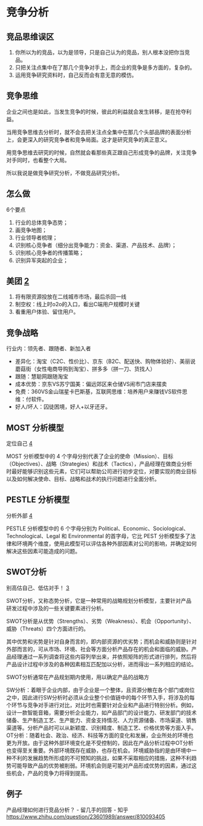 # 竞争分析

## 竞品思维误区

1. 你所以为的竞品，以为是领导，只是自己认为的竞品，别人根本没把你当竞品。
2. 只把关注点集中在了那几个竞争对手上，而企业的竞争是多方面的，复杂的。
3. 运用竞争研究资料时，自己反而会有意无意的模仿。

## 竞争思维

企业之间也是如此，当发生竞争的时候，彼此的利益就会发生转移，是在抢夺利益。

当用竞争思维去分析时，就不会去把关注点全集中在那几个头部品牌的表面分析上，会更深入的研究竞争者和竞争局面。这才是研究竞争的真正意义。

用竞争思维去研究的时候，自然就会看那些真正跟自己形成竞争的品牌，关注竞争对手同时，也看整个大局。

所以我说是做竞争研究分析，不做竞品研究分析。

## 怎么做

6个要点

1. 行业的总体竞争态势；
1. 画竞争地图；
1. 行业领导者梳理；
1. 识别核心竞争者（细分出竞争能力：资金、渠道、产品技术、品牌）；
1. 识别核心竞争者的传播策略；
1. 识别异军突起的企业；

## 美团 [2]

1. 将有限资源投放在二线城市市场，最后杀回一线
2. 制空权：线上时o2o的入口，看出C端用户规模时关键
3. 看重用户体验、留住用户。

## 竞争战略

行业内：领先者、跟随者、新加入者

- 差异化：淘宝（C2C、性价比）、京东（B2C、配送快、购物体验好）、美丽说蘑菇街（女性电商导购到淘宝）、拼多多（拼一刀、货找人）
- 跟随：慧聪网跟随淘宝
- 成本优势：京东VS苏宁国美：偏远郊区来仓储VS闹市门店来摆卖
- 免费：360VS金山瑞星卡巴斯基，互联网思维：培养用户来赚钱VS软件思维：付软件。
- 好人/坏人：囚徒困境，好人+以牙还牙。

## MOST 分析模型

定位自己 [4]

MOST 分析模型中的 4 个字母分别代表了企业的使命（Mission）、目标（Objectives）、战略（Strategies）和战术（Tactics），产品经理在做商业分析时最好能够识别这些元素，它们可以帮助公司进行初步定位，对要实现的商业目标以及如何解决使命、目标、战略和战术的执行问题进行全面分析。

## PESTLE 分析模型

分析外部 [4]

PESTLE 分析模型中的 6 个字母分别为 Political、Economic、Sociological、Technological、Legal 和 Environmental 的首字母，它比 PEST 分析模型多了法律和环境两个维度，使用此模型可以评估各种外部因素对公司的影响，并确定如何解决这些因素可能造成的问题。

## SWOT分析

别高估自己、低估对手！ [3]

SWOT分析，又称态势分析，它是一种常用的战略规划分析模型，主要针对产品研发过程中涉及的一些关键要素进行分析。

SWOT分析是从优势（Strengths）、劣势（Weakness）、机会（Opportunity）、威胁（Threats）四个方面进行的。

其中优势和劣势是针对自身而言的，即内部资源的优劣势；而机会和威胁则是针对外部而言的，可从市场、环境、社会等方面分析产品存在的机会和面临的威胁。产品经理通过一系列调查将这些内容列举出来，并依照矩阵的形式进行排列，然后将产品设计过程中涉及的各种因素相互匹配加以分析，进而得出一系列相应的结论。

SWOT分析通常在产品规划期内使用，用以确定产品的战略方

SW分析：着眼于企业内部，由于企业是一个整体，且资源分散在各个部门或岗位之中，因此进行SW分析时必须从企业整个价值链中的每个环节入手，将涉及的每个环节与竞争对手进行对比，对比时也需要针对企业和产品进行特别分析。例如，设计一款智能音箱，需要分析企业能力，如产品部门的设计能力、研发部门的技术储备、生产制造工艺、生产能力、资金支持情况、人力资源储备、市场渠道、销售渠道等。分析产品时可以从新颖度、识别精度、制造工艺、价格优势等方面入手。
OT分析：随着社会、政治、经济、科技等方面的变化和发展，企业所处的环境也更为开放。由于这种外部环境变化是不受控制的，因此在产品分析过程中OT分析也变得至关重要。外部环境既存在威胁，也存在机会。环境威胁指的是由环境中一种不利的发展趋势所形成的不可预知的挑战，如果不采取相应的措施，这种不利趋势可能导致产品的优势被削弱。环境机会则是可能对产品形成优势的因素，通过这些机会，产品的竞争力将得到提高。

## 例子

产品经理如何进行竞品分析？ - 留几手的回答 - 知乎
https://www.zhihu.com/question/23601989/answer/810093405

[1]: http://www.woshipm.com/marketing/2121492.html
[2]: https://www.bilibili.com/video/BV1wz4y1y7sg?p=5
[3]: https://weread.qq.com/web/reader/0c032c9071dbddbc0c06459k37632cd021737693cfc7149
[4]: https://www.zhihu.com/pub/reader/119919151/chapter/1283860051246137344
